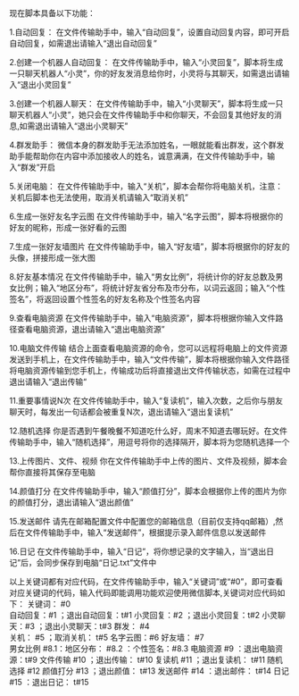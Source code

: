 现在脚本具备以下功能：

1.自动回复：
在文件传输助手中，输入“自动回复”，设置自动回复内容，即可开启自动回复，如需退出请输入“退出自动回复”

2.创建一个机器人自动回复：
在文件传输助手中，输入“小灵回复”，脚本将生成一只聊天机器人“小灵”，你的好友发消息给你时，小灵将与其聊天，如需退出请输入“退出小灵回复”

3.创建一个机器人聊天：
在文件传输助手中，输入“小灵聊天”，脚本将生成一只聊天机器人“小灵”，她只会在文件传输助手中和你聊天，不会回复其他好友的消息,如需退出请输入“退出小灵聊天”

4.群发助手：
微信本身的群发助手无法添加姓名，一眼就能看出群发，这个群发助手能帮助你在内容中添加接收人的姓名，诚意满满，在文件传输助手中，输入“群发”开启

5.关闭电脑：
在文件传输助手中，输入“关机”，脚本会帮你将电脑关机，注意：关机后脚本也无法使用，取消关机请输入“取消关机”

6.生成一张好友名字云图
在文件传输助手中，输入“名字云图”，脚本将根据你的好友的昵称，形成一张好看的云图

7.生成一张好友墙图片
在文件传输助手中，输入“好友墙”，脚本将根据你的好友的头像，拼接形成一张大图

8.好友基本情况
在文件传输助手中，输入“男女比例”，将统计你的好友总数及男女比例；输入“地区分布”，将统计好友省分布及市分布，以词云返回；输入“个性签名”，将返回设置个性签名的好友名称及个性签名内容

9.查看电脑资源
在文件传输助手中，输入“电脑资源”，脚本将根据你输入文件路径查看电脑资源，退出请输入“退出电脑资源”

10.电脑文件传输
结合上面查看电脑资源的命令，您可以远程将电脑上的文件资源发送到手机上，在文件传输助手中，输入“文件传输”，脚本将根据你输入文件路径将电脑资源传输到您手机上，传输成功后将直接退出文件传输状态，如需在过程中退出请输入“退出传输“

11.重要事情说N次
在文件传输助手中，输入“复读机”，输入次数，之后你与朋友聊天时，每发出一句话都会被重复N次，退出请输入“退出复读机”

12.随机选择
你是否遇到午餐晚餐不知道吃什么好，周末不知道去哪玩好。在文件传输助手中，输入“随机选择”，用逗号将你的选择隔开，脚本将为您随机选择一个

13.上传图片、文件、视频
你在文件传输助手中上传的图片、文件及视频，脚本会帮你直接将其保存至电脑

14.颜值打分
在文件传输助手中，输入“颜值打分”，脚本会根据你上传的图片为你的颜值打分，退出请输入“退出颜值”

15.发送邮件
请先在邮箱配置文件中配置您的邮箱信息（目前仅支持qq邮箱）,然后在文件传输助手中，输入“发送邮件”，根据提示录入邮件信息以发送邮件

16.日记
在文件传输助手中，输入“日记”，将你想记录的文字输入，当“退出日记”后，会同步保存到电脑“日记.txt”文件中


以上关键词都有对应代码，在文件传输助手中，输入“关键词”或“#0”，即可查看对应关键词的代码，输入代码即能调用功能欢迎使用微信脚本,关键词对应代码如下：
关键词：	#0  
自动回复：#1  ；退出自动回复：t#1
小灵回复：#2  ；退出小灵回复：t#2
小灵聊天：#3  ；退出小灵聊天：t#3
群发：	#4  
关机：	#5  ；取消关机：	t#5
名字云图：#6
好友墙：  #7  
男女比例  #8.1：地区分布：	#8.2   ：个性签名：#8.3 
电脑资源  #9  ：退出电脑资源：t#9
文件传输 #10 ；退出传输：	t#10
复读机   #11 ；退出复读机：	t#11
随机选择 #12 
颜值打分 #13 ；退出颜值：	t#13
发送邮件 #14 ：退出邮件：	t#14
日记	 #15 ：退出日记：	t#15
